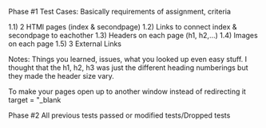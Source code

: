 Phase #1
  Test Cases: Basically requirements of assignment, criteria
  
  1.1) 2 HTMl pages (index & secondpage)
  1.2) Links to connect index & secondpage to eachother
  1.3) Headers on each page (h1, h2,...)
  1.4) Images on each page
  1.5) 3 External Links
  
  Notes: Things you learned, issues, what you looked up even easy stuff.
    I thought that the h1, h2, h3 was just the different heading numberings but they made the header size vary. 
    
To make your pages open up to another window instead of redirecting it target = "_blank 


Phase #2
  All previous tests passed or modified tests/Dropped tests
